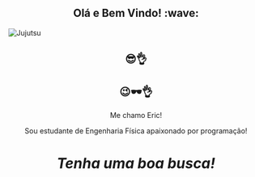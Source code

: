 <h2 align='center'> Olá e Bem Vindo! :wave:</h2>

![Jujutsu](https://user-images.githubusercontent.com/81690594/130728558-8c53847e-77da-4d56-a743-e336d684bc5b.gif)

<h2 align='center'> 😎👌</h2>
<h2 align='center'> 😉🕶️👌</h2>
<p align='center'>
Me chamo Eric!
</p>
<p align='center'>Sou estudante de Engenharia Física apaixonado por programação!</p>
<h1 align='center'><i>Tenha uma boa busca!</i></h1>
